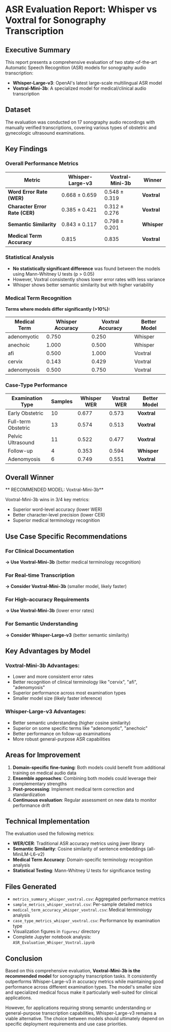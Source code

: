 # ASR Evaluation Report: Whisper vs Voxtral for Sonography Transcription

## Executive Summary

This report presents a comprehensive evaluation of two state-of-the-art Automatic Speech Recognition (ASR) models for sonography audio transcription:

- **Whisper-Large-v3**: OpenAI's latest large-scale multilingual ASR model
- **Voxtral-Mini-3b**: A specialized model for medical/clinical audio transcription

## Dataset

The evaluation was conducted on 17 sonography audio recordings with manually verified transcriptions, covering various types of obstetric and gynecologic ultrasound examinations.

## Key Findings

### Overall Performance Metrics

| Metric | Whisper-Large-v3 | Voxtral-Mini-3b | Winner |
|--------|------------------|-----------------|---------|
| **Word Error Rate (WER)** | 0.668 ± 0.659 | 0.548 ± 0.319 | **Voxtral** |
| **Character Error Rate (CER)** | 0.385 ± 0.421 | 0.312 ± 0.276 | **Voxtral** |
| **Semantic Similarity** | 0.843 ± 0.117 | 0.798 ± 0.201 | **Whisper** |
| **Medical Term Accuracy** | 0.815 | 0.835 | **Voxtral** |

### Statistical Analysis

- **No statistically significant difference** was found between the models using Mann-Whitney U tests (p > 0.05)
- However, Voxtral consistently shows lower error rates with less variance
- Whisper shows better semantic similarity but with higher variability

### Medical Term Recognition

**Terms where models differ significantly (>10%):**

| Medical Term | Whisper Accuracy | Voxtral Accuracy | Better Model |
|--------------|------------------|------------------|--------------|
| adenomyotic | 0.750 | 0.250 | Whisper |
| anechoic | 1.000 | 0.500 | Whisper |
| afi | 0.500 | 1.000 | Voxtral |
| cervix | 0.143 | 0.429 | Voxtral |
| adenomyosis | 0.500 | 0.750 | Voxtral |

### Case-Type Performance

| Examination Type | Samples | Whisper WER | Voxtral WER | Better Model |
|------------------|---------|-------------|-------------|--------------|
| Early Obstetric | 10 | 0.677 | 0.573 | **Voxtral** |
| Full-term Obstetric | 13 | 0.574 | 0.513 | **Voxtral** |
| Pelvic Ultrasound | 11 | 0.522 | 0.477 | **Voxtral** |
| Follow-up | 4 | 0.353 | 0.594 | **Whisper** |
| Adenomyosis | 6 | 0.749 | 0.551 | **Voxtral** |

## Overall Winner

** RECOMMENDED MODEL: Voxtral-Mini-3b**

Voxtral-Mini-3b wins in 3/4 key metrics:
- Superior word-level accuracy (lower WER)
- Better character-level precision (lower CER)
- Superior medical terminology recognition

## Use Case Specific Recommendations

### For Clinical Documentation
**→ Use Voxtral-Mini-3b** (better medical terminology recognition)

### For Real-time Transcription
**→ Consider Voxtral-Mini-3b** (smaller model, likely faster)

### For High-accuracy Requirements
**→ Use Voxtral-Mini-3b** (lower error rates)

### For Semantic Understanding
**→ Consider Whisper-Large-v3** (better semantic similarity)

## Key Advantages by Model

### Voxtral-Mini-3b Advantages:
- Lower and more consistent error rates
- Better recognition of clinical terminology like "cervix", "afi", "adenomyosis"
- Superior performance across most examination types
- Smaller model size (likely faster inference)

### Whisper-Large-v3 Advantages:
- Better semantic understanding (higher cosine similarity)
- Superior on some specific terms like "adenomyotic", "anechoic"
- Better performance on follow-up examinations
- More robust general-purpose ASR capabilities

## Areas for Improvement

1. **Domain-specific fine-tuning**: Both models could benefit from additional training on medical audio data
2. **Ensemble approaches**: Combining both models could leverage their complementary strengths
3. **Post-processing**: Implement medical term correction and standardization
4. **Continuous evaluation**: Regular assessment on new data to monitor performance drift

## Technical Implementation

The evaluation used the following metrics:
- **WER/CER**: Traditional ASR accuracy metrics using jiwer library
- **Semantic Similarity**: Cosine similarity of sentence embeddings (all-MiniLM-L6-v2)
- **Medical Term Accuracy**: Domain-specific terminology recognition analysis
- **Statistical Testing**: Mann-Whitney U tests for significance testing

## Files Generated

- `metrics_summary_whisper_voxtral.csv`: Aggregated performance metrics
- `sample_metrics_whisper_voxtral.csv`: Per-sample detailed metrics
- `medical_term_accuracy_whisper_voxtral.csv`: Medical terminology analysis
- `case_type_metrics_whisper_voxtral.csv`: Performance by examination type
- Visualization figures in `figures/` directory
- Complete Jupyter notebook analysis: `ASR_Evaluation_Whisper_Voxtral.ipynb`

## Conclusion

Based on this comprehensive evaluation, **Voxtral-Mini-3b is the recommended model** for sonography transcription tasks. It consistently outperforms Whisper-Large-v3 in accuracy metrics while maintaining good performance across different examination types. The model's smaller size and specialized medical focus make it particularly well-suited for clinical applications.

However, for applications requiring strong semantic understanding or general-purpose transcription capabilities, Whisper-Large-v3 remains a viable alternative. The choice between models should ultimately depend on specific deployment requirements and use case priorities.
